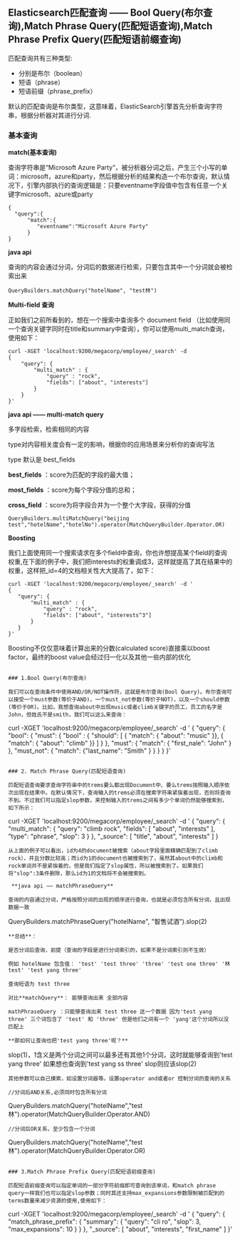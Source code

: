 ## Elasticsearch匹配查询 —— Bool Query(布尔查询),Match Phrase Query(匹配短语查询),Match Phrase Prefix Query(匹配短语前缀查询)

匹配查询共有三种类型:
- 分别是布尔（boolean）
- 短语（phrase）
- 短语前缀（phrase_prefix）

默认的匹配查询是布尔类型，这意味着，ElasticSearch引擎首先分析查询字符串，根据分析器对其进行分词.

### 基本查询

**match(基本查询)**

查询字符串是“Microsoft Azure Party”，被分析器分词之后，产生三个小写的单词：microsoft，azure和party，然后根据分析的结果构造一个布尔查询，默认情况下，引擎内部执行的查询逻辑是：只要eventname字段值中包含有任意一个关键字microsoft、azure或party

```
{
  "query":{  
      "match":{  
         "eventname":"Microsoft Azure Party"
      }
}
```
 **java api**
 
 查询的内容会通过分词，分词后的数据进行检索，只要包含其中一个分词就会被检索出来
 ``` 
 QueryBuilders.matchQuery("hotelName", "test林")
 ```
**Multi-field 查询**

正如我们之前所看到的，想在一个搜索中查询多个 document field （比如使用同一个查询关键字同时在title和summary中查询），你可以使用multi_match查询，使用如下：

```
curl -XGET 'localhost:9200/megacorp/employee/_search' -d 
{
    "query": {
        "multi_match" : {
            "query" : "rock",
            "fields": ["about", "interests"]
        }
    }
}'

```

**java api —— multi-match query**

多字段检索，检索相同的内容

type对内容相关度会有一定的影响，根据你的应用场景来分析你的查询写法

type 默认是 best_fields

**best_fields** ：score为匹配的字段的最大值；

**most_fields** ：score为每个字段分值的总和；

**cross_field** ：score为将字段合并为一个整个大字段，获得的分值
```
QueryBuilders.multiMatchQuery("beijing test","hotelName","hotelNo").operator(MatchQueryBuilder.Operator.OR)
```


**Boosting**

我们上面使用同一个搜索请求在多个field中查询，你也许想提高某个field的查询权重,在下面的例子中，我们把interests的权重调成3，这样就提高了其在结果中的权重，这样把_id=4的文档相关性大大提高了，如下：

 ```
 curl -XGET 'localhost:9200/megacorp/employee/_search' -d '
{
    "query": {
        "multi_match" : {
            "query" : "rock",
            "fields": ["about", "interests^3"]
        }
    }
}'
 ```
 Boosting不仅仅意味着计算出来的分数(calculated score)直接乘以boost factor，最终的boost value会经过归一化以及其他一些内部的优化
 

 ```
 
 ### 1.Bool Query(布尔查询)
 
 我们可以在查询条件中使用AND/OR/NOT操作符，这就是布尔查询(Bool Query)。布尔查询可以接受一个must参数(等价于AND)，一个must_not参数(等价于NOT)，以及一个should参数(等价于OR)。比如，我想查询about中出现music或者climb关键字的员工，员工的名字是John，但姓氏不是smith，我们可以这么来查询：
 
```
curl -XGET 'localhost:9200/megacorp/employee/_search' -d '
{
    "query": {
        "bool": {
              "must": {
                  "bool" : { 
                      "should": [
                          { "match": { "about": "music" }},
                          { "match": { "about": "climb" }} ] 
                  }
              },
              "must": {
                  "match": { "first_nale": "John" }
              },
              "must_not": {
                  "match": {"last_name": "Smith" }
              }
          }
    }
}'
```

### 2. Match Phrase Query(匹配短语查询)

匹配短语查询要求查询字符串中的trems要么都出现Document中、要么trems按照输入顺序依次出现在结果中。在默认情况下，查询输入的trems必须在搜索字符串紧挨着出现，否则将查询不到。不过我们可以指定slop参数，来控制输入的trems之间有多少个单词仍然能够搜索到，如下所示：

```
curl -XGET 'localhost:9200/megacorp/employee/_search' -d '
{
    "query": {
        "multi_match": {
            "query": "climb rock",
            "fields": [
                "about",
                "interests"
            ],
            "type": "phrase",
            "slop": 3
        }
    },
    "_source": [
        "title",
        "about",
        "interests"
    ]
}
```
从上面的例子可以看出，id为4的document被搜索（about字段里面精确匹配到了climb rock），并且分数比较高；而id为1的document也被搜索到了，虽然其about中的climb和rock单词并不是紧挨着的，但是我们指定了slop属性，所以被搜索到了。如果我们将"slop":3条件删除，那么id为1的文档将不会被搜索到。

 **java api —— matchPhraseQuery**
 
查询的内容通过分词，严格按照分词的出现的顺序进行查询，也就是必须包含所有分词，且出现数据一致
```
QueryBuilders.matchPhraseQuery("hotelName", "智售试酒").slop(2)
```
**总结**：

是否分词后查询，前提（查询的字段是进行分词索引的，如果不是分词索引则不生效）

例如 hotelName 包含值： 'test' 'test three' 'three' 'test one three' '林test' 'test yang three'

查询短语为 test three

对比**matchQuery**： 能够查询出来 全部内容

mathPhraseQuery ：只能够查询出来 test three 这一个数据 因为'test yang three' 三个词包含了 'test' 和 'three' 但是他们之间有一个 'yang'这个分词所以没匹配上

**那如何让查询也把'test yang three'呢？**
```
slop(1)，1含义是两个分词之间可以最多还有其他1个分词，这时就能够查询到'test yang three'
如果想也查询到'test yang ss three' slop则应该slop(2) 
```
其他参数可以自己摸索，如设置分词器等。设置operator and或者or 控制分词的查询的关系

//分词后AND关系,必须同时包含所有分词
```
QueryBuilders.matchQuery("hotelName","test林").operator(MatchQueryBuilder.Operator.AND)
```
//分词后OR关系，至少包含一个分词
```
QueryBuilders.matchQuery("hotelName","test林").operator(MatchQueryBuilder.Operator.OR)
```

### 3.Match Phrase Prefix Query(匹配短语前缀查询)

匹配短语前缀查询可以指定单词的一部分字符前缀即可查询到该单词，和match phrase query一样我们也可以指定slop参数；同时其还支持max_expansions参数限制被匹配到的terms数量来减少资源的使用,使用如下：

```
curl -XGET 'localhost:9200/megacorp/employee/_search' -d '
{
    "query": {
        "match_phrase_prefix": {
            "summary": {
                "query": "cli ro",
                "slop": 3,
                "max_expansions": 10
            }
        }
    },
    "_source": [
        "about",
        "interests",
        "first_name"
    ]
}'
```

 
 
 
